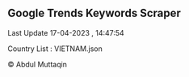 

## Google Trends Keywords Scraper 
 
Last Update 17-04-2023 , 14:47:54

Country List :
VIETNAM.json



© Abdul Muttaqin 
